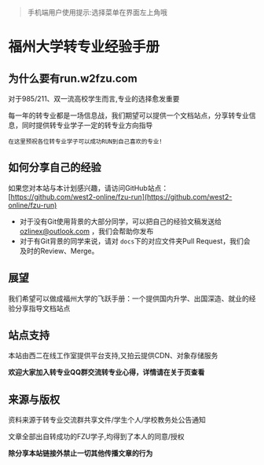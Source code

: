> 手机端用户使用提示:选择菜单在界面左上角哦

# 福州大学转专业经验手册

## 为什么要有run.w2fzu.com

对于985/211、双一流高校学生而言,专业的选择愈发重要

每一年的转专业都是一场信息战，我们期望可以提供一个文档站点，分享转专业信息，同时提供转专业学子一定的转专业方向指导

```
在这里预祝各位转专业学子可以成功RUN到自己喜欢的专业!
```

## 如何分享自己的经验

如果您对本站与本计划感兴趣，请访问GitHub站点：[https://github.com/west2-online/fzu-run](https://github.com/west2-online/fzu-run)

- 对于没有Git使用背景的大部分同学，可以把自己的经验文稿发送给 [ozlinex@outlook.com](mailto:ozlinex@outlook.com) ，我们会帮助你发布
- 对于有Git背景的同学来说，请对 `docs`下的对应文件夹Pull Request，我们会及时的Review、Merge。

## 展望

我们希望可以做成福州大学的飞跃手册：一个提供国内升学、出国深造、就业的经验分享指导文档站点

## 站点支持

本站由西二在线工作室提供平台支持,又拍云提供CDN、对象存储服务

**欢迎大家加入转专业QQ群交流转专业心得，详情请在关于页查看**

## 来源与版权

资料来源于转专业交流群共享文件/学生个人/学校教务处公告通知

文章全部出自转成功的FZU学子,均得到了本人的同意/授权

**除分享本站链接外禁止一切其他传播文章的行为**
